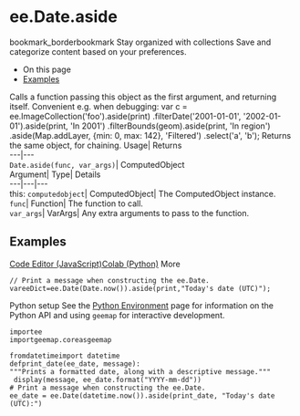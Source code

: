  
#  ee.Date.aside 
bookmark_borderbookmark Stay organized with collections  Save and categorize content based on your preferences. 
  * On this page
  * [Examples](https://developers.google.com/earth-engine/apidocs/ee-date-aside#examples)


Calls a function passing this object as the first argument, and returning itself. Convenient e.g. when debugging: 
var c = ee.ImageCollection('foo').aside(print)
.filterDate('2001-01-01', '2002-01-01').aside(print, 'In 2001')
.filterBounds(geom).aside(print, 'In region')
.aside(Map.addLayer, {min: 0, max: 142}, 'Filtered')
.select('a', 'b');
Returns the same object, for chaining.
Usage| Returns  
---|---  
`Date.aside(func, var_args)`| ComputedObject  
Argument| Type| Details  
---|---|---  
this: `computedobject`| ComputedObject| The ComputedObject instance.  
`func`| Function| The function to call.  
`var_args`| VarArgs| Any extra arguments to pass to the function.  
## Examples
[Code Editor (JavaScript)](https://developers.google.com/earth-engine/apidocs/ee-date-aside#code-editor-javascript-sample)[Colab (Python)](https://developers.google.com/earth-engine/apidocs/ee-date-aside#colab-python-sample) More
```
// Print a message when constructing the ee.Date.
vareeDict=ee.Date(Date.now()).aside(print,"Today's date (UTC)");
```
Python setup
See the [ Python Environment](https://developers.google.com/earth-engine/guides/python_install) page for information on the Python API and using `geemap` for interactive development.
```
importee
importgeemap.coreasgeemap
```
```
fromdatetimeimport datetime
defprint_date(ee_date, message):
"""Prints a formatted date, along with a descriptive message."""
 display(message, ee_date.format("YYYY-mm-dd"))
# Print a message when constructing the ee.Date.
ee_date = ee.Date(datetime.now()).aside(print_date, "Today's date (UTC):")
```

